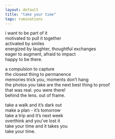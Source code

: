 ```yaml
---
layout: default
title: "take your time"
tags: ruminations
---
```


i want to be part of it\
motivated to pull it together\
activated by smiles\
energized by laughter, thoughtful exchanges\
eager to augment, afraid to impact\
happy to be there.

a compulsion to capture\
the closest thing to permanence\
memories trick you, moments don’t hang\
the photos you take are the next best thing to proof\
that was real. you were there!\
behind the lens. out of frame.

take a walk and it’s dark out\
make a plan - it’s tomorrow\
take a trip and it’s next week\
overthink and you’ve lost it\
take your time and it takes you\
take your time.